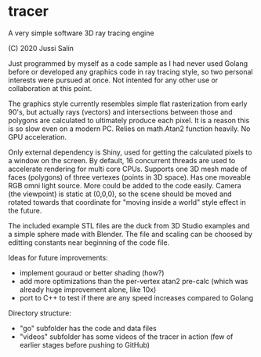 # tracer
A very simple software 3D ray tracing engine

(C) 2020 Jussi Salin

Just programmed by myself as a code sample as I had never used Golang before or developed any graphics code in ray tracing style, so two personal interests were pursued at once. Not intented for any other use or collaboration at this point.

The graphics style currently resembles simple flat rasterization from early 90's, but actually rays (vectors) and intersections between those and polygons are calculated to ultimately produce each pixel. It is a reason this is so slow even on a modern PC. Relies on math.Atan2 function heavily. No GPU acceleration.

Only external dependency is Shiny, used for getting the calculated pixels to a window on the screen. By default, 16 concurrent threads are used to accelerate rendering for multi core CPUs. Supports one 3D mesh made of faces (polygons) of three vertexes (points in 3D space). Has one moveable RGB omni light source. More could be added to the code easily. Camera (the viewpoint) is static at (0,0,0), so the scene should be moved and rotated towards that coordinate for "moving inside a world" style effect in the future.

The included example STL files are the duck from 3D Studio examples and a simple sphere made with Blender. The file and scaling can be choosed by editting constants near beginning of the code file.

Ideas for future improvements:
- implement gouraud or better shading (how?)
- add more optimizations than the per-vertex atan2 pre-calc (which was already huge improvement alone, like 10x)
- port to C++ to test if there are any speed increases compared to Golang

Directory structure:
- "go" subfolder has the code and data files
- "videos" subfolder has some videos of the tracer in action (few of earlier stages before pushing to GitHub)
